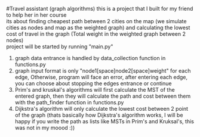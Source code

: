 #Travel assistant (graph algorithms)
this is a project that I built for my friend to help her in her course
<br>
its about finding cheapest path between 2 cities on the map (we simulate cities as nodes and map as the weighted graph) and calculating the lowest cost of travel in the graph (Total weight in the weighted graph between 2 nodes)
<br>
project will be started by running "main.py"
1) graph data entrance is handled by data_collection function in functions.py
2) graph input format is only "node1[space]node2[space]weight" for each edge,
Otherwise, program will face an error, after entering each edge, you can choose
about stopping the edges entrance or continue 
2) Prim's and kruskal's algorithms will first calculate the MST of the 
entered graph, then they will calculate the path and cost between them
with the path_finder function in functions.py
3) Dijkstra's algorithm will only calculate the lowest cost between 2 point of the graph (thats basically how Dijkstra's algorithm works, I will be happy if you write the path as lists like MSTs in Prim's and Kruksal's, this was not in my moood :))
